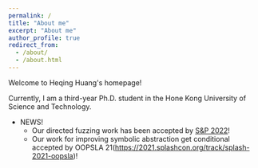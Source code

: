 ```yaml
---
permalink: /
title: "About me"
excerpt: "About me"
author_profile: true
redirect_from: 
  - /about/
  - /about.html
---
```


Welcome to Heqing Huang's homepage!

Currently, I am a third-year Ph.D. student in the Hone Kong University of Science and Technology. 


* NEWS!  
  * Our directed fuzzing work has been accepted by [S&P 2022](https://www.ieee-security.org/TC/SP2022/index.html)!
  * Our work for improving symbolic abstraction get conditional accepted by OOPSLA 21(https://2021.splashcon.org/track/splash-2021-oopsla)!
